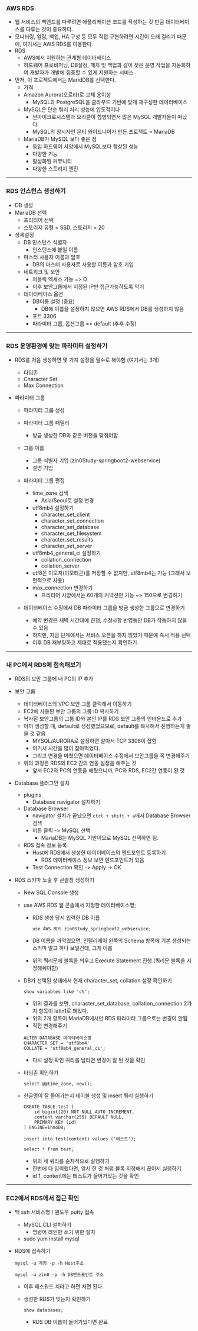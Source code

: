 <h3>AWS RDS</h3>



- 웹 서비스의 백엔드를 다루려면 애플리케이션 코드를 작성하는 것 만큼 데이터베이스를 다루는 것이 중요하다.
- 모니터링, 알람, 백업, HA 구성 등 모두 직접 구현하려면 시간이 오래 걸리기 때문에, 여기서는 AWS RDS를 이용한다.
- RDS
  - AWS에서 지원하는 관계형 데이터베이스
  - 하드웨어 프로비저닝, DB설정, 패치 및 백업과 같이 잦은 운영 작업을 자동화하여 개발자가 개발에 집중할 수 있게 지원하는 서비스
- 먼저, 이 프로젝트에서는 MaridDB를 선택한다.
  - 가격 
  - Amazon Aurora(오로라)로 교체 용이성
    - MySQL과 PostgreSQL을 클라우드 기반에 맞게 재구성한 데이터베이스
  - MySQL은 단순 쿼리 처리 성능에 압도적이다
    - 썬마이크로시스템과 오라클이 합병되면서 많은 MySQL 개발자들이 떠났다.
    - MySQL의 창시자인 몬티 와이드니어가 만든 프로젝트 = MariaDB
  - MariaDB가 MySQL 보다 좋은 점
    - 동일 하드웨어 샤양에서 MySQL보다 향상된 성능
    - 다양한 기능
    - 활성화된 커뮤니티
    - 다양한 스토리지 엔진
      

---



<h3>RDS 인스턴스 생성하기</h3>



- DB 생성
- MariaDB 선택
  - 프리티어 선택
  - 스토리지 유형 = SSD, 스토리지 = 20
- 상세설정
  - DB 인스턴스 식별자
    - 인스턴스에 붙일 이름
  - 마스터 사용자 이름과 암호
    - DB의 마스터 사용자로 사용할 이름과 암호 기입
  - 네트워크 및 보안
    - 퍼블릭 엑세스 가능 => O
    - 이후 보안그룹에서 지정된 IP만 접근가능하도록 막기
  - 데이터베이스 옵션
    - DB이름 설정 (중요)
      - DB에 이름을 설정하지 않으면 AWS RDS에서 DB를 생성하지 않음
    - 포트 3306
    - 파라미터 그룹, 옵션그룹 => default (추후 수정)



---



<h3>RDS 운영환경에 맞는 파라미터 설정하기</h3>



- RDS를 처음 생성하면 몇 가지 설정을 필수로 해야함 (여기서는 3개)

  - 타임존
  - Character Set
  - Max Connection
    

- 파라미터 그룹

  - 파라미터 그룹 생성

  - 파라미터 그룹 패밀리

    - 방금 생성한 DB와 같은 버전을 맞춰야함

  - 그룹 이름

    - 그룹 식별자 기입 (zin0Study-springboot2-webservice)
    - 설명 기입

  - 파라미터 그룹 편집

    - time_zone 검색
      - Asia/Seoul로 설정 변경
    - utf8mb4 설정하기
      - character_set_client
      - character_set_connection
      - character_set_database
      - character_set_filesystem
      - character_set_results
      - character_set_server
    - utf8mb4_general_ci 설정하기
      - collation_connection
      - collation_server
    - utf8은 이모지(이모티콘)를 저장할 수 없지만, utf8mb4는 가능 (그래서 보편적으로 사용)
    - max_connection 변경하기
      - 프리티어 사양에서는 60개의 커넥션만 가능 ~> 150으로 변경하기

  - 데이터베이스 수정에서 DB 파라미터 그룹을 방금 생성한 그룹으로 변경하기

    - 예약 변경은 새벽 시간대에 진행, 수정사항 반영동안 DB가 작동하지 않을 수 있음
    - 하지만, 지금 단계에서는 서비스 오픈을 하지 않았기 때문에 즉시 적용 선택
    - 이후 DB 재부팅하고 제대로 적용됐는지 확인하기

    

---



<h3>내 PC에서 RDS에 접속해보기</h3>



- RDS의 보안 그룹에 내 PC의 IP 추가

- 보안 그룹 

  - 데이터베이스의 VPC 보안 그룹 클릭해서 이동하기
  - EC2에 사용된 보안 그룹의 그룹 ID 복사하기
  - 복사된 보안그룹의  그룹 ID와 본인 IP를 RDS 보안 그룹의 인바운드로 추가
  - 아까 생성할 때, default로 생성했었으므로, default를 복사해서 진행하는게 좋을 것 같음
    - MYSQL/AURORA로 설정하면 알아서 TCP 3306이 잡힘
    - 여기서 시간을 많이 잡아먹었다.
    - 그리고 변경을 마쳤으면 데이터베이스 수정에서 보안그룹을 꼭 변경해주기
  - 위의 과정은 RDS와  EC2 간의 연동 설정을 해주는 것
    - 앞서 EC2와 PC의 연동을 해뒀으니까, PC와 RDS, EC2간 연동이 된 것
      

- Database 플러그인 설치

  - plugins
    - Database navigator 설치하기
  - Database Browser
    - navigator 설치가 끝났으면 `ctrl + shift + a`에서 Database Browser 검색
    - 버튼 클릭 -> MySQL 선택 
      - MariaDB는 MySQL 기반이므로 MySQL 선택하면 됨.
  - RDS 접속 정보 등록
    - Host에 RDS에서 생성한 데이터베이스의 엔드포인트 등록하기
      - RDS 데이터베이스 정보 보면 엔드포인트가 있음
    - Test Connection 확인 -> Apply -> OK
      

- RDS 스키마 노출 후 콘솔창 생성하기

  - New SQL Console 생성

  - use AWS RDS 웹 콘솔에서 지정한 데이터베이스명;

    - RDS 생성 당시 입력한 DB 이름

      ```mysql
      use AWS RDS zin0Study_springboot2_webservice;
      ```

    - DB 이름을 까먹었으면, 인텔리제이 왼쪽의 Schema 항목에 기본 생성되는 스키마 말고 하나 보일건데, 그게 이름

    - 위의 쿼리문에 블록을 씌우고 Execute Statement 진행 (쿼리문 블록을 지정해줘야함)

  - DB가 선택된 상태에서 현재 character_set, collation 설정 확인하기

    ```mysql
    show variables like 'c%';
    ```

    - 위의 결과를 보면, character_set_database, collation_connection 2가지 항목이 latin1로 돼있다.
    - 위의 2개 항목이 MariaDB에서만 RDS 파라미터 그룹으로는 변경이 안됨
    - 직접 변경해주기

    ```mysql
    ALTER DATABASE 데이터베이스명
    CHARACTER SET = 'utf8bm4'
    COLLATE = 'utf8mb4_general_ci';
    ```

    - 다시 설정 확인 쿼리를 날리면 변경이 잘 된 것을 확인

  - 타임존 확인하기

    ```mysql
    select @@time_zone, now();
    ```

  - 한글명이 잘 들어가는지 테이블 생성 및 insert 쿼리 실행하기

    ```mysql
    CREATE TABLE test (
    	id bigint(20) NOT NULL AUTO_INCREMENT,
        content varchar(255) DEFAULT NULL,
        PRIMARY KEY (id)
    ) ENGINE=InnoDB;
    ```

    ```mysql
    insert into test(content) values ('테스트');
    ```

    ```mysql
    select * from test;
    ```

    - 위의 세 쿼리를 순차적으로 실행하기
    - 한번에 다 입력했다면, 앞서 한 것 처럼 블록 지정해서 끊어서 실행하기
    - id 1, content에는 테스트가 들어가있는 것을 확인



---



<h3>EC2에서 RDS에서 접근 확인</h3>



- 맥 ssh 서비스명 / 윈도우 putty 접속

  - MySQL CLI 설치하기
    - 명령어 라인만 쓰기 위한 설치
  - sudo yum install mysql
    

- RDS에 접속하기

  ```
  mysql -u 계정 -p -h Host주소
  ```

  ```
  mysql -u zin0 -p -h DB엔드포인트 주소
  ```

  - 이후 패스워드 치라고 하면 치면 된다.

  - 생성한 RDS가 맞는지 확인하기

    ```mysql
    show databases;
    ```

    - RDS DB 이름이 들어가있다면 완료







